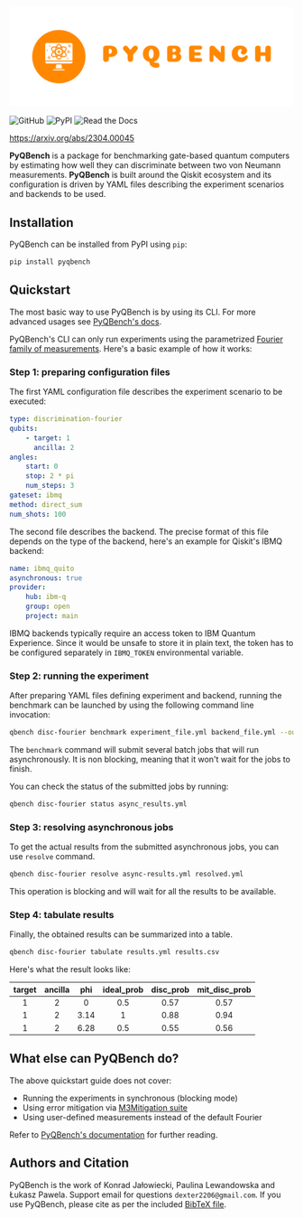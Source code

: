 ![Logo](https://raw.githubusercontent.com/iitis/pyqbench/master/docs/source/_static/logo.png)

![GitHub](https://img.shields.io/github/license/iitis/PyQBench)
![PyPI](https://img.shields.io/pypi/v/pyqbench)
![Read the Docs](https://img.shields.io/readthedocs/pyqbench)

https://arxiv.org/abs/2304.00045

**PyQBench** is a package for benchmarking gate-based quantum computers by estimating how well they can discriminate between two von Neumann measurements.  **PyQBench** is built around the Qiskit ecosystem and its configuration is driven by YAML files describing the experiment scenarios and backends to be used.

## Installation

PyQBench can be installed from PyPI using `pip`:

```bash
pip install pyqbench
```

## Quickstart

The most basic way to use PyQBench is by using its CLI. For more advanced usages see [PyQBench's docs](https://pyqbench.readthedocs.io/en/latest/notebooks/Example%2001%20discriminating%20measurements%20in%20Hadamard%20basis.html).

PyQBench's CLI can only run experiments using the parametrized [Fourier family of measurements](https://pyqbench.readthedocs.io/en/latest/reference/fourier.html#qbench.fourier.FourierComponents). Here's a basic example of how it works:

### Step 1: preparing configuration files

The first YAML configuration file describes the experiment scenario to be executed:

```yml
type: discrimination-fourier
qubits:
    - target: 1
      ancilla: 2
angles:
    start: 0
    stop: 2 * pi
    num_steps: 3
gateset: ibmq
method: direct_sum
num_shots: 100
```
The second file describes the backend. The precise format of this file depends on the type of the backend, here's an example for Qiskit's IBMQ backend:

```yml
name: ibmq_quito
asynchronous: true
provider:
    hub: ibm-q
    group: open
    project: main
```
IBMQ backends typically require an access token to IBM Quantum Experience. Since it would be unsafe
to store it in plain text, the token has to be configured separately in ``IBMQ_TOKEN`` environmental variable.

### Step 2: running the experiment
After preparing YAML files defining experiment and backend, running the benchmark can be launched by using the following command line invocation:
```bash
qbench disc-fourier benchmark experiment_file.yml backend_file.yml --output async_results.yml
```

The `benchmark` command will submit several batch jobs that will run asynchronously. It is non blocking, meaning that it won't wait for the jobs to finish.

You can check the status of the submitted jobs by running:

```bash
qbench disc-fourier status async_results.yml
```

### Step 3: resolving asynchronous jobs
To get the actual results from the submitted asynchronous jobs, you can use `resolve` command.
```bash
qbench disc-fourier resolve async-results.yml resolved.yml
```

This operation is blocking and will wait for all the results to be available.

### Step 4: tabulate results

Finally, the obtained results can be summarized into a table.
```bash
qbench disc-fourier tabulate results.yml results.csv
```

Here's what the result looks like:

| target      | ancilla     | phi           | ideal_prob      | disc_prob     | mit_disc_prob   |
| :----:      | :----:      |  :----:       | :----:          |    :----:     |         :----:  |
| 1           | 2           | 0             | 0.5             | 0.57          | 0.57            |
| 1           | 2           | 3.14          | 1               | 0.88          | 0.94            |
| 1           | 2           | 6.28          | 0.5             | 0.55          | 0.56            |


## What else can PyQBench do?

The above quickstart guide does not cover:

- Running the experiments in synchronous (blocking mode)
- Using error mitigation via [M3Mitigation suite](https://qiskit.org/ecosystem/mthree/stubs/mthree.M3Mitigation.html)
- Using user-defined measurements instead of the default Fourier

Refer to [PyQBench's documentation](https://pyqbench.readthedocs.io/en/latest/index.html) for further reading.

## Authors and Citation

PyQBench is the work of Konrad Jałowiecki, Paulina Lewandowska and Łukasz Pawela.
Support email for questions ``dexter2206@gmail.com``.
If you use PyQBench, please cite as per the included [BibTeX file](https://github.com/iitis/PyQBench/tree/pl/readme/pyqbench.bib
).
